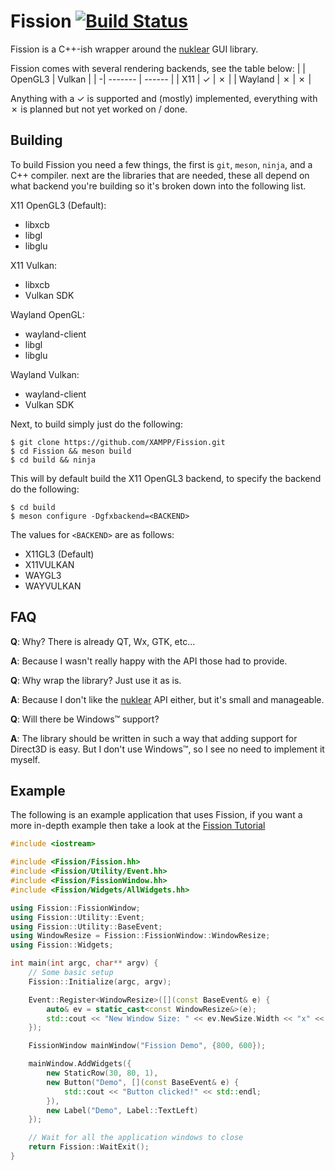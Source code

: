 # Fission [![Build Status](https://travis-ci.org/XAMPP/Fission.svg?branch=master)](https://travis-ci.org/XAMPP/Fission)
Fission is a C++-ish wrapper around the [nuklear](https://github.com/vurtun/nuklear) GUI library.

Fission comes with several rendering backends, see the table below:
|   | OpenGL3 | Vulkan |
| -| ------- | ------ |
| X11     | ✓ | ✗ |
| Wayland | ✗ | ✗ |

Anything with a ✓ is supported and (mostly) implemented, everything with ✗ is planned but not yet worked on / done.


## Building
To build Fission you need a few things, the first is `git`, `meson`, `ninja`, and a C++ compiler.
next are the libraries that are needed, these all depend on what backend you're building so it's broken down into the following list.

X11 OpenGL3 (Default):

 * libxcb
 * libgl
 * libglu

X11 Vulkan:

 * libxcb
 * Vulkan SDK

Wayland OpenGL:

 * wayland-client
 * libgl
 * libglu


Wayland Vulkan:

 * wayland-client
 * Vulkan SDK

Next, to build simply just do the following:
```
$ git clone https://github.com/XAMPP/Fission.git
$ cd Fission && meson build
$ cd build && ninja
```

This will by default build the X11 OpenGL3 backend, to specify the backend do the following:
```
$ cd build
$ meson configure -Dgfxbackend=<BACKEND>
```

The values for `<BACKEND>` are as follows:

 * X11GL3 (Default)
 * X11VULKAN
 * WAYGL3
 * WAYVULKAN


## FAQ

**Q**: Why? There is already QT, Wx, GTK, etc...

**A**: Because I wasn't really happy with the API those had to provide.


**Q**: Why wrap the library? Just use it as is.

**A**: Because I don't like the [nuklear](https://github.com/vurtun/nuklear) API either, but it's small and manageable.


**Q**: Will there be Windows™ support?

**A**: The library should be written in such a way that adding support for Direct3D is easy. But I don't use Windows™, so I see no need to implement it myself.



## Example
The following is an example application that uses Fission, if you want a more in-depth example then take a look at the [Fission Tutorial](doc/FissionTutorial.md)

```cpp
#include <iostream>

#include <Fission/Fission.hh>
#include <Fission/Utility/Event.hh>
#include <Fission/FissionWindow.hh>
#include <Fission/Widgets/AllWidgets.hh>

using Fission::FissionWindow;
using Fission::Utility::Event;
using Fission::Utility::BaseEvent;
using WindowResize = Fission::FissionWindow::WindowResize;
using Fission::Widgets;

int main(int argc, char** argv) {
	// Some basic setup
	Fission::Initialize(argc, argv);

	Event::Register<WindowResize>([](const BaseEvent& e) {
		auto& ev = static_cast<const WindowResize&>(e);
		std::cout << "New Window Size: " << ev.NewSize.Width << "x" << ev.NewSize.Height << std::endl;
	});

	FissionWindow mainWindow("Fission Demo", {800, 600});

	mainWindow.AddWidgets({
		new StaticRow(30, 80, 1),
		new Button("Demo", [](const BaseEvent& e) {
			std::cout << "Button clicked!" << std::endl;
		}),
		new Label("Demo", Label::TextLeft)
	});

	// Wait for all the application windows to close
	return Fission::WaitExit();
}
```